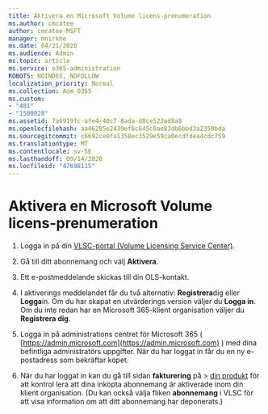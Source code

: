 ```yaml
---
title: Aktivera en Microsoft Volume licens-prenumeration
ms.author: cmcatee
author: cmcatee-MSFT
manager: mnirkhe
ms.date: 04/21/2020
ms.audience: Admin
ms.topic: article
ms.service: o365-administration
ROBOTS: NOINDEX, NOFOLLOW
localization_priority: Normal
ms.collection: Adm_O365
ms.custom:
- "481"
- "1500028"
ms.assetid: 7a6919fc-afe4-40c7-8ada-d8ce523ad8a8
ms.openlocfilehash: aa46285e2439ef6c645c0ae83db6bbd3a2350bda
ms.sourcegitcommit: c6692ce0fa1358ec3529e59ca0ecdfdea4cdc759
ms.translationtype: MT
ms.contentlocale: sv-SE
ms.lasthandoff: 09/14/2020
ms.locfileid: "47698115"
---
```

# <a name="activating-a-microsoft-volume-license-subscription"></a>Aktivera en Microsoft Volume licens-prenumeration

1. Logga in på din [VLSC-portal (Volume Licensing Service Center)](https://go.microsoft.com/fwlink/p/?LinkId=329762).

2. Gå till ditt abonnemang och välj **Aktivera**.

3. Ett e-postmeddelande skickas till din OLS-kontakt.

4. I aktiverings meddelandet får du två alternativ: **Registrera**dig eller **Logga**in. Om du har skapat en utvärderings version väljer du **Logga in**. Om du inte redan har en Microsoft 365-klient organisation väljer du **Registrera dig**.

5. Logga in på administrations centret för Microsoft 365 ( [https://admin.microsoft.com](https://admin.microsoft.com) ) med dina befintliga administratörs uppgifter. När du har loggat in får du en ny e-postadress som bekräftar köpet.

6. När du har loggat in kan du gå till sidan **fakturering** på \> [din produkt](https://go.microsoft.com/fwlink/p/?linkid=842054) för att kontrol lera att dina inköpta abonnemang är aktiverade inom din klient organisation. (Du kan också välja fliken **abonnemang** i VLSC för att visa information om att ditt abonnemang har deponerats.)
